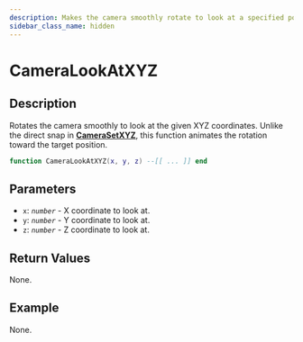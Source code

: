 ```yaml
---
description: Makes the camera smoothly rotate to look at a specified position.
sidebar_class_name: hidden
---
```


# CameraLookAtXYZ

## Description

Rotates the camera smoothly to look at the given XYZ coordinates.
Unlike the direct snap in [**CameraSetXYZ**](https://bully-scripting.vercel.app/docs/game-reference/global-functions/CameraSetXYZ), this function animates the rotation toward the target position.

```lua
function CameraLookAtXYZ(x, y, z) --[[ ... ]] end
```

## Parameters

- `x`: _`number`_ - X coordinate to look at.
- `y`: _`number`_ - Y coordinate to look at.
- `z`: _`number`_ - Z coordinate to look at.

## Return Values

None.

## Example

None.

